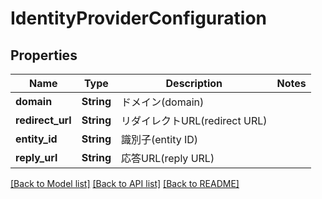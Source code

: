# IdentityProviderConfiguration

## Properties

Name | Type | Description | Notes
------------ | ------------- | ------------- | -------------
**domain** | **String** | ドメイン(domain) | 
**redirect_url** | **String** | リダイレクトURL(redirect URL) | 
**entity_id** | **String** | 識別子(entity ID) | 
**reply_url** | **String** | 応答URL(reply URL) | 

[[Back to Model list]](../README.md#documentation-for-models) [[Back to API list]](../README.md#documentation-for-api-endpoints) [[Back to README]](../README.md)


